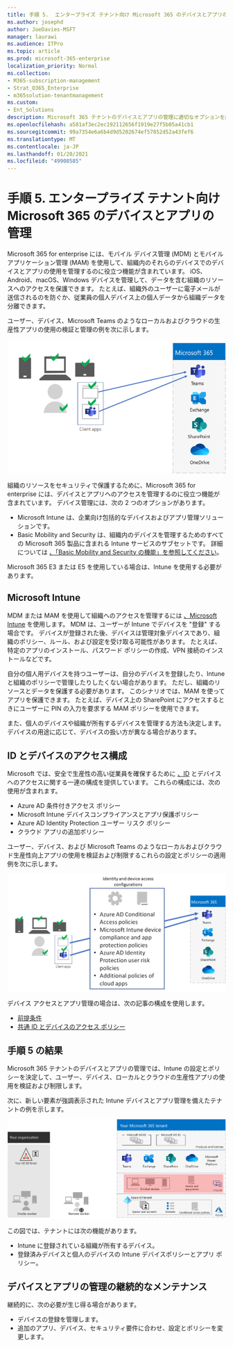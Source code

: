 ```yaml
---
title: 手順 5.  エンタープライズ テナント向け Microsoft 365 のデバイスとアプリの管理
ms.author: josephd
author: JoeDavies-MSFT
manager: laurawi
ms.audience: ITPro
ms.topic: article
ms.prod: microsoft-365-enterprise
localization_priority: Normal
ms.collection:
- M365-subscription-management
- Strat_O365_Enterprise
- m365solution-tenantmanagement
ms.custom:
- Ent_Solutions
description: Microsoft 365 テナントのデバイスとアプリの管理に適切なオプションを展開します。
ms.openlocfilehash: a581af3ec2ec192112656f1919e27f5b05a41cb1
ms.sourcegitcommit: 99a7354e6a6b4d9d5202674ef57852d52a43fef6
ms.translationtype: MT
ms.contentlocale: ja-JP
ms.lasthandoff: 01/20/2021
ms.locfileid: "49908585"
---
```

# <a name="step-5-device-and-app-management-for-your-microsoft-365-for-enterprise-tenants"></a>手順 5.  エンタープライズ テナント向け Microsoft 365 のデバイスとアプリの管理

Microsoft 365 for enterprise には、モバイル デバイス管理 (MDM) とモバイル アプリケーション管理 (MAM) を使用して、組織内のそれらのデバイスでのデバイスとアプリの使用を管理するのに役立つ機能が含まれています。 iOS、Android、macOS、Windows デバイスを管理して、データを含む組織のリソースへのアクセスを保護できます。 たとえば、組織外のユーザーに電子メールが送信されるのを防ぐか、従業員の個人デバイス上の個人データから組織データを分離できます。

ユーザー、デバイス、Microsoft Teams のようなローカルおよびクラウドの生産性アプリの使用の検証と管理の例を次に示します。

![ユーザー、デバイス、アプリの検証と管理](../media/tenant-management-overview/tenant-management-device-app-mgmt.png)

組織のリソースをセキュリティで保護するために、Microsoft 365 for enterprise には、デバイスとアプリへのアクセスを管理するのに役立つ機能が含まれています。 デバイス管理には、次の 2 つのオプションがあります。

- Microsoft Intune は、企業向け包括的なデバイスおよびアプリ管理ソリューションです。
- Basic Mobility and Security は、組織内のデバイスを管理するためのすべての Microsoft 365 製品に含まれる Intune サービスのサブセットです。 詳細については [、「Basic Mobility and Security の機能」を参照してください](https://docs.microsoft.com/microsoft-365/admin/basic-mobility-security/capabilities)。

Microsoft 365 E3 または E5 を使用している場合は、Intune を使用する必要があります。

## <a name="microsoft-intune"></a>Microsoft Intune

MDM または MAM を使用して組織へのアクセスを管理するには [、Microsoft Intune](https://docs.microsoft.com/mem/intune/fundamentals/planning-guide) を使用します。 MDM は、ユーザーが Intune でデバイスを "登録" する場合です。 デバイスが登録された後、デバイスは管理対象デバイスであり、組織のポリシー、ルール、および設定を受け取る可能性があります。 たとえば、特定のアプリのインストール、パスワード ポリシーの作成、VPN 接続のインストールなどです。

自分の個人用デバイスを持つユーザーは、自分のデバイスを登録したり、Intune と組織のポリシーで管理したりしたくない場合があります。 ただし、組織のリソースとデータを保護する必要があります。 このシナリオでは、MAM を使ってアプリを保護できます。 たとえば、デバイス上の SharePoint にアクセスするときにユーザーに PIN の入力を要求する MAM ポリシーを使用できます。

また、個人のデバイスや組織が所有するデバイスを管理する方法も決定します。 デバイスの用途に応じて、デバイスの扱い方が異なる場合があります。

## <a name="identity-and-device-access-configurations"></a>ID とデバイスのアクセス構成

Microsoft では、安全で生産性の高い従業員を確保するために [、ID](../security/office-365-security/microsoft-365-policies-configurations.md) とデバイスへのアクセスに関する一連の構成を提供しています。 これらの構成には、次の使用が含まれます。

- Azure AD 条件付きアクセス ポリシー
- Microsoft Intune デバイスコンプライアンスとアプリ保護ポリシー
- Azure AD Identity Protection ユーザー リスク ポリシー
- クラウド アプリの追加ポリシー

ユーザー、デバイス、および Microsoft Teams のようなローカルおよびクラウド生産性向上アプリの使用を検証および制限するこれらの設定とポリシーの適用例を次に示します。

![ユーザー、デバイス、およびアプリの使用に関する要件と制限に関する ID およびデバイス アクセス構成](../media/tenant-management-overview/tenant-management-device-app-mgmt-golden-config.png)

デバイス アクセスとアプリ管理の場合は、次の記事の構成を使用します。

- [前提条件](../security/office-365-security/identity-access-prerequisites.md)
- [共通 ID とデバイスのアクセス ポリシー](../security/office-365-security/identity-access-policies.md)

## <a name="results-of-step-5"></a>手順 5 の結果

Microsoft 365 テナントのデバイスとアプリの管理では、Intune の設定とポリシーを決定して、ユーザー、デバイス、ローカルとクラウドの生産性アプリの使用を検証および制限します。

次に、新しい要素が強調表示された Intune デバイスとアプリ管理を備えたテナントの例を示します。

![Intune デバイスとアプリ管理を使用したテナントの例](../media/tenant-management-overview/tenant-management-tenant-build-step5.png)

この図では、テナントには次の機能があります。

- Intune に登録されている組織が所有するデバイス。
- 登録済みデバイスと個人のデバイスの Intune デバイスポリシーとアプリ ポリシー。

## <a name="ongoing-maintenance-for-device-and-app-management"></a>デバイスとアプリの管理の継続的なメンテナンス

継続的に、次の必要が生じ得る場合があります。 

- デバイスの登録を管理します。
- 追加のアプリ、デバイス、セキュリティ要件に合わせ、設定とポリシーを変更します。
